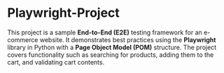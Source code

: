 # Playwright-Project
This project is a sample **End-to-End (E2E)** testing framework for an e-commerce website. It demonstrates best practices using the **Playwright** library in Python with a **Page Object Model (POM)** structure. The project covers functionality such as searching for products, adding them to the cart, and validating cart contents.
